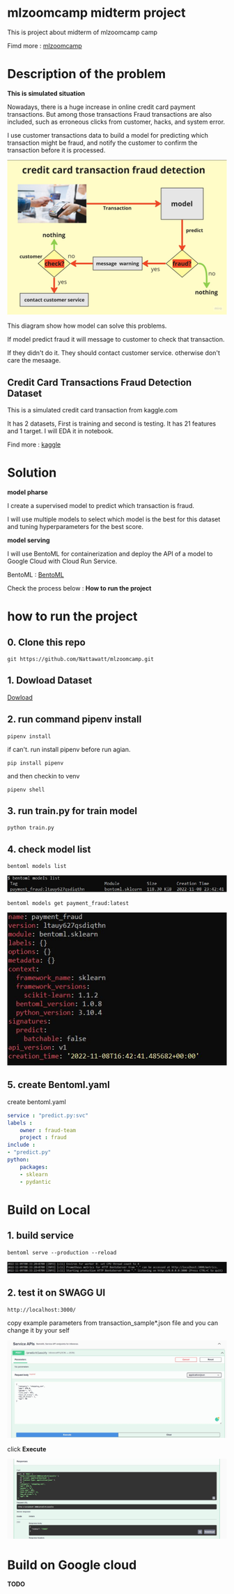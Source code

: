 # **mlzoomcamp midterm project**
This is project about midterm of mlzoomcamp camp

Fimd more : [mlzoomcamp](https://github.com/alexeygrigorev/mlbookcamp-code)

# **Description of the problem**
**This is simulated situation**

Nowadays, there is a huge increase in online credit card payment transactions. But among those transactions  Fraud transactions are also included, such as erroneous clicks from customer, hacks, and system error.

I use customer transactions data to build a model for predicting which transaction might be fraud, and notify the customer to confirm the transaction before it is processed.

![Alt text](image/businessflow.jpg)

This diagram show how model can solve this problems.

If model predict fraud it will message to customer to check that transaction.

If they didn't do it. They should contact customer service. otherwise don't care the mesaage.

## **Credit Card Transactions Fraud Detection Dataset**
This is a simulated credit card transaction from kaggle.com

It has 2 datasets, First is training and second is testing. It has 21 features and 1 target.
I will EDA it in notebook.

Find more : [kaggle](https://www.kaggle.com/datasets/kartik2112/fraud-detection?select=fraudTrain.csv)

# Solution
**model pharse**

I create a supervised model to predict which transaction is fraud.

I will use multiple models to select which model is the best for this dataset and tuning hyperparameters for the best score.

**model serving**

I will use BentoML for containerization and deploy the API of a model to Google Cloud with Cloud Run Service.

BentoML : [BentoML](https://www.bentoml.com/)

Check the process below : **How to run the project**

# how to run the project
## 0. Clone this repo
```console
git https://github.com/Nattawatt/mlzoomcamp.git
```
## 1. Dowload Dataset
[Dowload](https://www.kaggle.com/datasets/kartik2112/fraud-detection?select=fraudTrain.csv)

## 2. run command pipenv install
```console
pipenv install
```
if can't. run install pipenv before run agian.
```console
pip install pipenv
```
and then checkin to venv
```console
pipenv shell
```

## 3. run train.py for train model
```console
python train.py
```

## 4. check model list
```console
bentoml models list
```
![Alt text](image/modelsList.JPG)
```console
bentoml models get payment_fraud:latest
```

![Alt text](image/bentoml%20config.JPG)
## 5. create Bentoml.yaml


create bentoml.yaml

```yaml
service : "predict.py:svc"
labels :
    owner : fraud-team
    project : fraud
include :
- "predict.py"
python:
    packages:
    - sklearn 
    - pydantic
```
# Build on Local

## 1. build service
```console
bentoml serve --production --reload
```
![Alt text](image/servelocal.JPG)

## 2. test it on SWAGG UI
```console
http://localhost:3000/
```
copy example parameters from transaction_sample*.json file
and you can change it by your self

![Alt text](image/SWAGGUI1.JPG)

click **Execute**

![Alt text](image/SWAGGUI2.JPG)

# Build on Google cloud

**TODO**